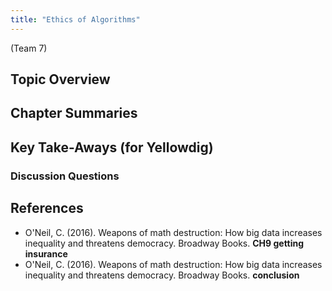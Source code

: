 ```yaml
---
title: "Ethics of Algorithms"
---
```


(Team 7)


## Topic Overview


## Chapter Summaries


## Key Take-Aways (for Yellowdig)

### Discussion Questions



## References
 
* O'Neil, C. (2016). Weapons of math destruction: How big data increases inequality and threatens democracy. Broadway Books. **CH9 getting insurance**  
* O'Neil, C. (2016). Weapons of math destruction: How big data increases inequality and threatens democracy. Broadway Books. **conclusion**  
